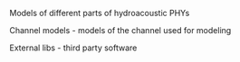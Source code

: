 
Models of different parts of hydroacoustic PHYs 

Channel models - models of the channel used for modeling 

External libs  - third party software

